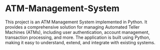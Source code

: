 # ATM-Management-System
This project is an ATM Management System implemented in Python. It provides a comprehensive solution for managing Automated Teller Machines (ATMs), including user authentication, account management, transaction processing, and more. The application is built using Python, making it easy to understand, extend, and integrate with existing systems.
